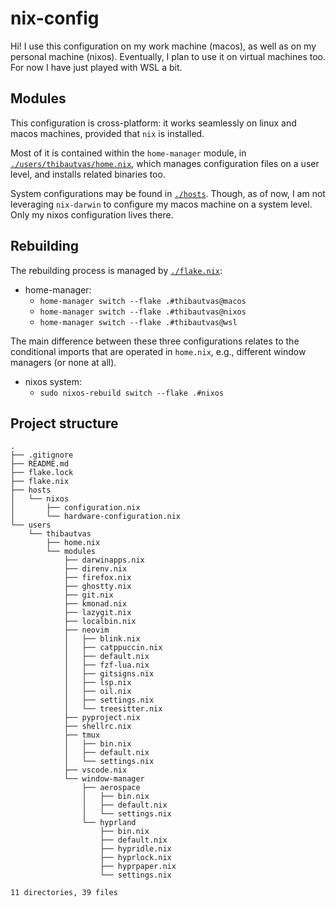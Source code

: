 # nix-config

Hi! I use this configuration on my work machine (macos), as well as on my personal machine (nixos).
Eventually, I plan to use it on virtual machines too.
For now I have just played with WSL a bit.

## Modules

This configuration is cross-platform: it works seamlessly on linux and macos machines, provided that `nix` is installed.

Most of it is contained within the `home-manager` module, in [`./users/thibautvas/home.nix`](users/thibautvas/home.nix),
which manages configuration files on a user level, and installs related binaries too.

System configurations may be found in [`./hosts`](hosts).
Though, as of now, I am not leveraging `nix-darwin` to configure my macos machine on a system level.
Only my nixos configuration lives there.

## Rebuilding

The rebuilding process is managed by [`./flake.nix`](flake.nix):

- home-manager:
  - `home-manager switch --flake .#thibautvas@macos`
  - `home-manager switch --flake .#thibautvas@nixos`
  - `home-manager switch --flake .#thibautvas@wsl`

The main difference between these three configurations relates to the conditional imports that are operated in `home.nix`,
e.g., different window managers (or none at all).

- nixos system:
  - `sudo nixos-rebuild switch --flake .#nixos`

## Project structure

```text
.
├── .gitignore
├── README.md
├── flake.lock
├── flake.nix
├── hosts
│   └── nixos
│       ├── configuration.nix
│       └── hardware-configuration.nix
└── users
    └── thibautvas
        ├── home.nix
        └── modules
            ├── darwinapps.nix
            ├── direnv.nix
            ├── firefox.nix
            ├── ghostty.nix
            ├── git.nix
            ├── kmonad.nix
            ├── lazygit.nix
            ├── localbin.nix
            ├── neovim
            │   ├── blink.nix
            │   ├── catppuccin.nix
            │   ├── default.nix
            │   ├── fzf-lua.nix
            │   ├── gitsigns.nix
            │   ├── lsp.nix
            │   ├── oil.nix
            │   ├── settings.nix
            │   └── treesitter.nix
            ├── pyproject.nix
            ├── shellrc.nix
            ├── tmux
            │   ├── bin.nix
            │   ├── default.nix
            │   └── settings.nix
            ├── vscode.nix
            └── window-manager
                ├── aerospace
                │   ├── bin.nix
                │   ├── default.nix
                │   └── settings.nix
                └── hyprland
                    ├── bin.nix
                    ├── default.nix
                    ├── hypridle.nix
                    ├── hyprlock.nix
                    ├── hyprpaper.nix
                    └── settings.nix

11 directories, 39 files
```
